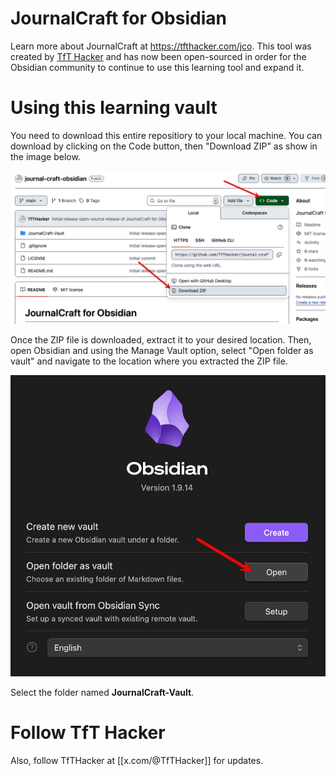 # JournalCraft for Obsidian

Learn more about JournalCraft at https://tfthacker.com/jco. This tool was created by [TfT Hacker](https://tfthacker.com) and has now been open-sourced in order for the Obsidian community to continue to use this learning tool and expand it.

# Using this learning vault
You need to download this entire repositiory to your local machine. You can download by clicking on the Code button, then "Download ZIP" as show in the image below.

![Download ZIP](./media/download.png)

Once the ZIP file is downloaded, extract it to your desired location. Then, open Obsidian and using the Manage Vault option, select "Open folder as vault" and navigate to the location where you extracted the ZIP file.

![Open Vault](./media/openvault.png)

Select the folder named **JournalCraft-Vault**.

# Follow TfT Hacker
Also, follow TfTHacker at [[x.com/@TfTHacker]] for updates.
